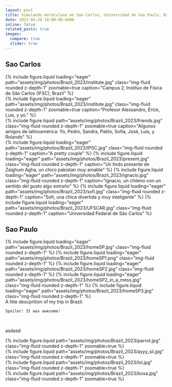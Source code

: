 ```yaml
---
layout: post
title: Simulando moléculase en Sao Carlos, Universidad de Sao Paulo, Brazil ✈️
date: 2023-04-20 18:00:00-0400
inline: false
related_posts: true
images:
  compare: true
  slider: true
---
```


## Sao Carlos

<div class="row mt-3 align-items-center">
    <div class="col-sm-5 mt-4 mt-md-0">
        {% include figure.liquid loading="eager" path="assets/img/photos/Brazil_2023/institute.jpg" class="img-fluid rounded z-depth-1" zoomable=true caption="Campus 2, Instituo de Física de São Carlos (IFSC), Brazil" %}
    </div>
    <div class="col-sm-7 mt-4 mt-md-0">
        {% include figure.liquid loading="eager" path="assets/img/photos/Brazil_2023/institute.jpg" class="img-fluid rounded z-depth-1" zoomable=true caption="Profesor Alessandro, Erick, Luis, y yo." %}
    </div>
</div>


<div class="row align-items-center">
    <div class="col-sm mt-6 mt-md-0">
        {% include figure.liquid path="assets/img/photos/Brazil_2023/friends.jpg" class="img-fluid rounded z-depth-1" zoomable=true caption="Algunos amigos de latinoamérica: Yo, Pedro, Sandra, Pablo, Sofia, José, Luis, y Rolando" %}
    </div>
    <div class="col-sm mt-6 mt-md-0">
        <swiper-container keyboard="true" navigation="true" pagination="true" pagination-clickable="true" pagination-dynamic-bullets="true" rewind="true" zoom="true">
        <swiper-slide>{% include figure.liquid loading="eager" path="assets/img/photos/Brazil_2023/IPSC.jpg" class="img-fluid rounded z-depth-1" caption="A pretty couple" %}</swiper-slide>
        <swiper-slide>{% include figure.liquid loading="eager" path="assets/img/photos/Brazil_2023/present.jpg" class="img-fluid rounded z-depth-1" caption="Un lindo presente de Zaighum Agha, un chico pakistan muy amable" %}</swiper-slide>
        <swiper-slide>{% include figure.liquid loading="eager" path="assets/img/photos/Brazil_2023/ignacio.jpg" class="img-fluid rounded z-depth-1" caption="Ignacio, un chileno con un sentido del gusto algo extraño" %}</swiper-slide>
        <swiper-slide>{% include figure.liquid loading="eager" path="assets/img/photos/Brazil_2023/sofi.jpg" class="img-fluid rounded z-depth-1" caption="Sofi, una chica divertida y muy inteligente" %}</swiper-slide>
        <swiper-slide>{% include figure.liquid loading="eager" path="assets/img/photos/Brazil_2023/UFSCAR.jpg" class="img-fluid rounded z-depth-1" caption="Universidad Federal de São Carlos" %}</swiper-slide>
        </swiper-container>
    </div>
</div>

## Sao Paulo



<div class="row">
<div class="col"> 
    <swiper-container keyboard="true" navigation="true" pagination="true" pagination-clickable="true" pagination-dynamic-bullets="true" rewind="true" zoom="true">
    <swiper-slide>{% include figure.liquid loading="eager" path="assets/img/photos/Brazil_2023/homeSP.jpg" class="img-fluid rounded z-depth-1" %}</swiper-slide>
    <swiper-slide>{% include figure.liquid loading="eager" path="assets/img/photos/Brazil_2023/homeSP1.png" class="img-fluid rounded z-depth-1" %}</swiper-slide>
    <swiper-slide>{% include figure.liquid loading="eager" path="assets/img/photos/Brazil_2023/homeSP2.jpg" class="img-fluid rounded z-depth-1" %}</swiper-slide>
    <swiper-slide>{% include figure.liquid loading="eager" path="assets/img/photos/Brazil_2023/homeSP2_in_a_mess.jpg" class="img-fluid rounded z-depth-1"  %}</swiper-slide>
    <swiper-slide>{% include figure.liquid loading="eager" path="assets/img/photos/Brazil_2023/homeSP3.jpg" class="img-fluid rounded z-depth-1" %}</swiper-slide>
    </swiper-container>
</div>
<div class="col">
    A litte descprition of my trip in Brazil.

    Spoiler: It was awesome! 
</div>
</div>

<br>

asdasd

<div class="container">
<div class="row mt-3">
    <div class="col-sm mt-3 mt-md-3">
        {% include figure.liquid path="assets/img/photos/Brazil_2023/parrot.jpg" class="img-fluid rounded z-depth-1" zoomable=true %}
    </div>
    <div class="col-sm mt-3 mt-md-3">
        {% include figure.liquid path="assets/img/photos/Brazil_2023/ayyy_sii.jpg" class="img-fluid rounded z-depth-1" zoomable=true %}
    </div>
    <div class="col-sm mt-3 mt-md-0">
        {% include figure.liquid path="assets/img/photos/Brazil_2023/lol.jpg" class="img-fluid rounded z-depth-1" zoomable=true %}
    </div>
    <div class="col-sm mt-3 mt-md-0">
        {% include figure.liquid path="assets/img/photos/Brazil_2023/bosa.jpg" class="img-fluid rounded z-depth-1" zoomable=true %}
    </div>
</div>
</div>